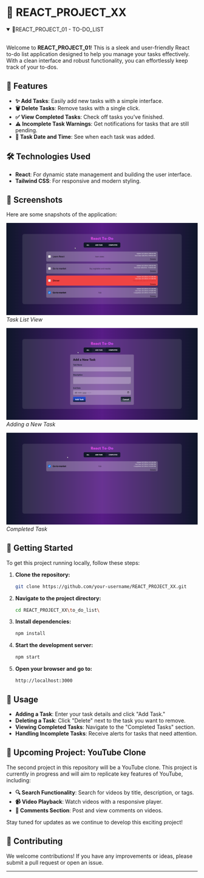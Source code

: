 
# 🚀 **REACT_PROJECT_XX**

<details open>
<summary>📝REACT_PROJECT_01 - TO-DO_LIST</summary>
<br>

Welcome to **REACT_PROJECT_01**! This is a sleek and user-friendly React to-do list application designed to help you manage your tasks effectively. With a clean interface and robust functionality, you can effortlessly keep track of your to-dos.

## 🌟 **Features**

- **✨ Add Tasks**: Easily add new tasks with a simple interface.
- **🗑️ Delete Tasks**: Remove tasks with a single click.
- **✅ View Completed Tasks**: Check off tasks you’ve finished.
- **⚠️ Incomplete Task Warnings**: Get notifications for tasks that are still pending.
- **📅 Task Date and Time**: See when each task was added.

## 🛠️ **Technologies Used**

- **React**: For dynamic state management and building the user interface.
- **Tailwind CSS**: For responsive and modern styling.

## 📸 **Screenshots**

Here are some snapshots of the application:

![Task List](https://github.com/someshsrichandan/REACT_PROJECTS_XX/blob/main/Images/to-do-1.png)  
*Task List View*

![Add Task](https://github.com/someshsrichandan/REACT_PROJECTS_XX/blob/main/Images/to-do-3.png)  
*Adding a New Task*

![Completed Task](https://github.com/someshsrichandan/REACT_PROJECTS_XX/blob/main/Images/to-do-2.png)  
*Completed Task*

## 🚀 **Getting Started**

To get this project running locally, follow these steps:

1. **Clone the repository:**
   ```bash
   git clone https://github.com/your-username/REACT_PROJECT_XX.git
   ```

2. **Navigate to the project directory:**
   ```bash
   cd REACT_PROJECT_XX\to_do_list\
   ```

3. **Install dependencies:**
   ```bash
   npm install
   ```

4. **Start the development server:**
   ```bash
   npm start
   ```

5. **Open your browser and go to:**
   ```
   http://localhost:3000
   ```

## 📝 **Usage**

- **Adding a Task**: Enter your task details and click "Add Task."
- **Deleting a Task**: Click "Delete" next to the task you want to remove.
- **Viewing Completed Tasks**: Navigate to the "Completed Tasks" section.
- **Handling Incomplete Tasks**: Receive alerts for tasks that need attention.
</details>

## 🎥 **Upcoming Project: YouTube Clone**

The second project in this repository will be a YouTube clone. This project is currently in progress and will aim to replicate key features of YouTube, including:

- **🔍 Search Functionality**: Search for videos by title, description, or tags.
- **📹 Video Playback**: Watch videos with a responsive player.
- **💬 Comments Section**: Post and view comments on videos.

Stay tuned for updates as we continue to develop this exciting project!

## 🤝 **Contributing**

We welcome contributions! If you have any improvements or ideas, please submit a pull request or open an issue.


---

